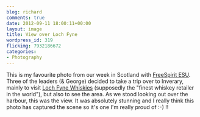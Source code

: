 ```yaml
---
blog: richard
comments: true
date: 2012-09-11 18:00:11+00:00
layout: image
title: View over Loch Fyne
wordpress_id: 319
flickimg: 7932186672
categories:
- Photography
---
```


This is my favourite photo from our week in Scotland with
[FreeSpirit ESU](http://freespiritesu.org.uk/campdiaries/lochgoilhead2012/).
Three of the leaders (& George) decided to take a trip over to Inverary, mainly
to visit [Loch Fyne Whiskies](http://www.lfw.co.uk/) (supposedly the "finest
whiskey retailer in the world"), but also to see the area. As we stood looking
out over the harbour, this was the view. It was absolutely stunning and I really
think this photo has captured the scene so it's one I'm really proud of :-) !!
